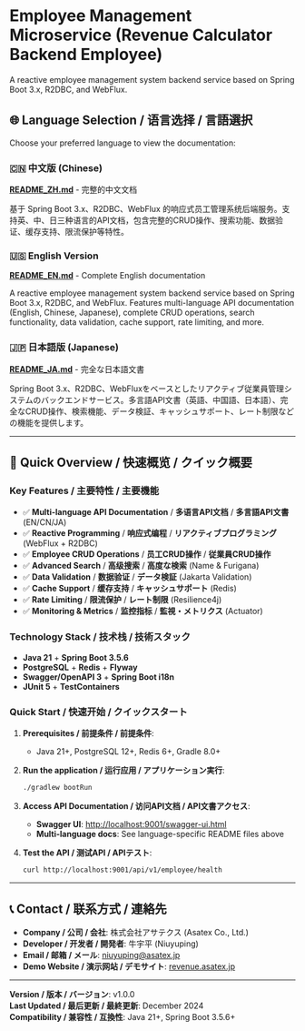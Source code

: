 # Employee Management Microservice (Revenue Calculator Backend Employee)

A reactive employee management system backend service based on Spring Boot 3.x, R2DBC, and WebFlux.

## 🌐 Language Selection / 语言选择 / 言語選択

Choose your preferred language to view the documentation:

### 🇨🇳 中文版 (Chinese)

[**README_ZH.md**](README_ZH.md) - 完整的中文文档

基于 Spring Boot 3.x、R2DBC、WebFlux 的响应式员工管理系统后端服务。支持英、中、日三种语言的API文档，包含完整的CRUD操作、搜索功能、数据验证、缓存支持、限流保护等特性。

### 🇺🇸 English Version

[**README_EN.md**](README_EN.md) - Complete English documentation

A reactive employee management system backend service based on Spring Boot 3.x, R2DBC, and WebFlux. Features multi-language API documentation (English, Chinese, Japanese), complete CRUD operations, search functionality, data validation, cache support, rate limiting, and more.

### 🇯🇵 日本語版 (Japanese)

[**README_JA.md**](README_JA.md) - 完全な日本語文書

Spring Boot 3.x、R2DBC、WebFluxをベースとしたリアクティブ従業員管理システムのバックエンドサービス。多言語API文書（英語、中国語、日本語）、完全なCRUD操作、検索機能、データ検証、キャッシュサポート、レート制限などの機能を提供します。

---

## 🚀 Quick Overview / 快速概览 / クイック概要

### Key Features / 主要特性 / 主要機能

- ✅ **Multi-language API Documentation** / **多语言API文档** / **多言語API文書** (EN/CN/JA)
- ✅ **Reactive Programming** / **响应式编程** / **リアクティブプログラミング** (WebFlux + R2DBC)
- ✅ **Employee CRUD Operations** / **员工CRUD操作** / **従業員CRUD操作**
- ✅ **Advanced Search** / **高级搜索** / **高度な検索** (Name & Furigana)
- ✅ **Data Validation** / **数据验证** / **データ検証** (Jakarta Validation)
- ✅ **Cache Support** / **缓存支持** / **キャッシュサポート** (Redis)
- ✅ **Rate Limiting** / **限流保护** / **レート制限** (Resilience4j)
- ✅ **Monitoring & Metrics** / **监控指标** / **監視・メトリクス** (Actuator)

### Technology Stack / 技术栈 / 技術スタック

- **Java 21** + **Spring Boot 3.5.6**
- **PostgreSQL** + **Redis** + **Flyway**
- **Swagger/OpenAPI 3** + **Spring Boot i18n**
- **JUnit 5** + **TestContainers**

### Quick Start / 快速开始 / クイックスタート

1. **Prerequisites / 前提条件 / 前提条件**:
   - Java 21+, PostgreSQL 12+, Redis 6+, Gradle 8.0+

2. **Run the application / 运行应用 / アプリケーション実行**:

   ```bash
   ./gradlew bootRun
   ```

3. **Access API Documentation / 访问API文档 / API文書アクセス**:
   - **Swagger UI**: <http://localhost:9001/swagger-ui.html>
   - **Multi-language docs**: See language-specific README files above

4. **Test the API / 测试API / APIテスト**:

   ```bash
   curl http://localhost:9001/api/v1/employee/health
   ```

---

## 📞 Contact / 联系方式 / 連絡先

- **Company / 公司 / 会社**: 株式会社アサテクス (Asatex Co., Ltd.)
- **Developer / 开发者 / 開発者**: 牛宇平 (Niuyuping)
- **Email / 邮箱 / メール**: <niuyuping@asatex.jp>
- **Demo Website / 演示网站 / デモサイト**: [revenue.asatex.jp](https://revenue.asatex.jp)

---

**Version / 版本 / バージョン**: v1.0.0  
**Last Updated / 最后更新 / 最終更新**: December 2024  
**Compatibility / 兼容性 / 互換性**: Java 21+, Spring Boot 3.5.6+
